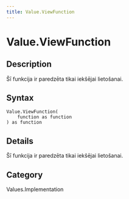 ```yaml
---
title: Value.ViewFunction
---
```


# Value.ViewFunction


## Description

Šī funkcija ir paredzēta tikai iekšējai lietošanai.


## Syntax

```powerquery
Value.ViewFunction(
    function as function
) as function
```


## Details

Šī funkcija ir paredzēta tikai iekšējai lietošanai.



## Category
Values.Implementation
